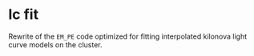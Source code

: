 # lc fit

Rewrite of the `EM_PE` code optimized for fitting interpolated kilonova light curve models on the cluster.
